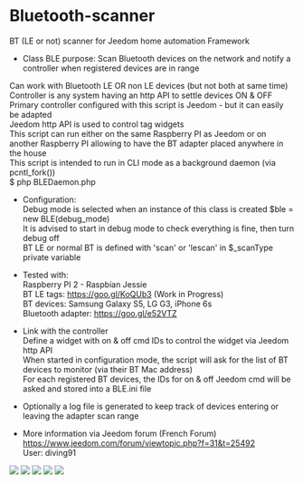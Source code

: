 # Bluetooth-scanner
BT (LE or not) scanner for Jeedom home automation Framework

* Class BLE purpose: Scan Bluetooth devices on the network and notify a controller when registered devices are in range<br/>

Can work with Bluetooth LE OR non LE devices (but not both at same time)<br/>
Controller is any system having an http API to settle devices ON & OFF<br/>
Primary controller configured with this script is Jeedom - but it can easily be adapted<br/>
Jeedom http API is used to control tag widgets<br/>
This script can run either on the same Raspberry PI as Jeedom or on another Raspberry PI allowing to have the BT adapter placed anywhere in the house<br/>
This script is intended to run in CLI mode as a background daemon (via pcntl_fork())<br/>
$ php BLEDaemon.php<br/>

*	Configuration:<br/>
Debug mode is selected when an instance of this class is created $ble = new BLE(debug_mode)<br/>
It is advised to start in debug mode to check everything is fine, then turn debug off<br/>
BT LE or normal BT is defined with 'scan' or 'lescan' in $_scanType private variable<br/>

*	Tested with:<br/>
Raspberry PI 2 - Raspbian Jessie<br/>
BT LE tags: https://goo.gl/KoQUb3 (Work in Progress)<br/>
BT devices: Samsung Galaxy S5, LG G3, iPhone 6s<br/>
Bluetooth adapter: https://goo.gl/e52VTZ<br/>

* Link with the controller<br/>
Define a widget with on & off cmd IDs to control the widget via Jeedom http API<br/>
When started in configuration mode, the script will ask for the list of BT devices to monitor (via their BT Mac address)<br/>
For each registered BT devices, the IDs for on & off Jeedom cmd will be asked and stored into a BLE.ini file<br/>

* Optionally a log file is generated to keep track of devices entering or leaving the adapter scan range<br/>

* More information via Jeedom forum (French Forum)<br/>
https://www.jeedom.com/forum/viewtopic.php?f=31&t=25492<br/>
User: diving91<br/>

<img src=https://github.com/diving91/Bluetooth-scanner/blob/master/Images/noITAG.png> <img src=https://github.com/diving91/Bluetooth-scanner/blob/master/onNut.png> <img src=https://github.com/diving91/Bluetooth-scanner/blob/master/offNut.png> <img src=https://github.com/diving91/Bluetooth-scanner/blob/master/onPhone.png> <img src=https://github.com/diving91/Bluetooth-scanner/blob/master/offPhone.png>
